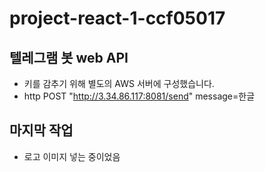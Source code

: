 # project-react-1-ccf05017

## 텔레그램 봇 web API
- 키를 감추기 위해 별도의 AWS 서버에 구성했습니다.
- http POST "http://3.34.86.117:8081/send" message=한글

## 마지막 작업
- 로고 이미지 넣는 중이었음
